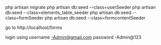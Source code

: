 php artisan migrate
php artisan db:seed --class=userSeeder
php artisan db:seed --class=elements_table_seeder
php artisan db:seed --class=formSeeder
php artisan db:seed --class=formcontentSeeder



go to
http://localhost/forms

login using 
username -Admin@gmail.com
password -Admin@123
